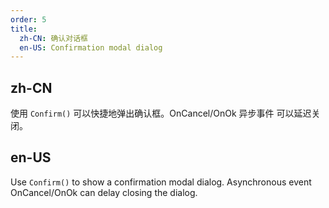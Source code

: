 ```yaml
---
order: 5
title:
  zh-CN: 确认对话框
  en-US: Confirmation modal dialog
---
```


## zh-CN

使用 `Confirm()` 可以快捷地弹出确认框。OnCancel/OnOk 异步事件 可以延迟关闭。

## en-US

Use `Confirm()` to show a confirmation modal dialog. Asynchronous event OnCancel/OnOk can delay closing the dialog.

